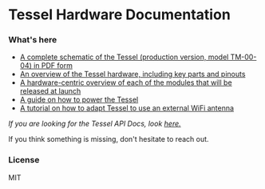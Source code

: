 Tessel Hardware Documentation
==================

### What's here

* [A complete schematic of the Tessel (production version, model TM-00-04) in PDF form](./tm-00-04.pdf)
* [An overview of the Tessel hardware, including key parts and pinouts](./tessel-hardware-overview.md)
* [A hardware-centric overview of each of the modules that will be released at launch](./modules-overview.md)
* [A guide on how to power the Tessel](./powering-tessel.md)
* [A tutorial on how to adapt Tessel to use an external WiFi antenna](./external-wifi-antenna.md)

<i>If you are looking for the Tessel API Docs, look <a href="https://github.com/tessel/docs">here.</a></i>

If you think something is missing, don't hesitate to reach out.

### License

MIT
